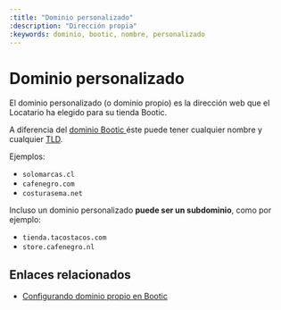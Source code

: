 ```yaml
---
:title: "Dominio personalizado"
:description: "Dirección propia"
:keywords: dominio, bootic, nombre, personalizado
---
```


# Dominio personalizado

El dominio personalizado (o dominio propio) es la dirección web que el Locatario ha elegido para su tienda
Bootic.

A diferencia del [ dominio Bootic ][dominiob] éste puede tener cualquier nombre y cualquier [TLD][tld].

Ejemplos:

* `solomarcas.cl` 
* `cafenegro.com` 
* `costurasema.net`

Incluso un dominio personalizado **puede ser un subdominio**, como por ejemplo: 

* `tienda.tacostacos.com`
* `store.cafenegro.nl`

## Enlaces relacionados

* [Configurando dominio propio en Bootic](/es/configuracion/dominio-propio)

[tld]:https://es.wikipedia.org/wiki/Dominio_de_nivel_superior "Wikipedia (Enlace externo)"
[dominiob]:/es/general/dominio-bootic
